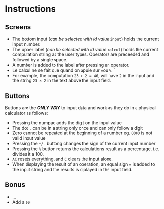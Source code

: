 # Instructions

## Screens

* The bottom input (*can be selected with id value* `input`) holds the current input number.
* The upper label (*can be selected with id value* `calcul`) holds the current computation string as the user types. Operators are preceeded and followed by a single space.
* A number is added to the label after pressing an operator.
* Le calcul ne se fait que quand on apuie sur `=`ou `%`. `
* For example, the computation `23 × 2 = 46`, will have `2` in the input and the string `23 × 2` in the text above the input field.

## Buttons

Buttons are the ***ONLY WAY*** to input data and work as they do in a physical calculator as follows:

* Pressing the numpad adds the digit on the input value
* The dot `.` can be in a string only once and can only follow a digit
* Zero cannot be repeated at the beginning of a number eg. `0000` is not valid input value
* Pressing the `+/-` buttong changes the sign of the current input number
* Pressing the `%` button returns the calculations result as a percentage. i.e. divides it a 100.
* `AC` resets everything, and `C` clears the input alone.
* When displaying the result of an operation, an equal sign `=` is added to the input string and the results is diplayed in the input field.

## Bonus

* ...
* Add a `00`
